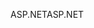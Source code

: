 <span data-ttu-id="b1b38-101">ASP.NET</span><span class="sxs-lookup"><span data-stu-id="b1b38-101">ASP.NET</span></span>